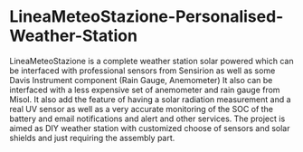 # LineaMeteoStazione-Personalised-Weather-Station
LineaMeteoStazione is a complete weather station solar powered which can be interfaced with professional sensors from Sensirion as well as some Davis Instrument component (Rain Gauge, Anemometer) It also can be interfaced with a less expensive set of anemometer and rain gauge from Misol. It also add the feature of having a solar radiation measurement and a real UV sensor as well as a very accurate monitoring of the SOC of the battery and email notifications and alert and other services. The project is aimed as DIY weather station with customized choose of sensors and solar shields and just requiring the assembly part.
